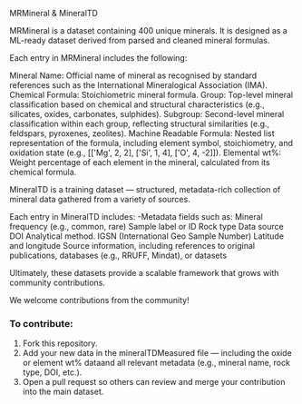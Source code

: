MRMineral & MineralTD

MRMineral is a  dataset containing 400 unique minerals. It is designed as a ML-ready dataset derived from parsed and cleaned mineral formulas.

Each entry in MRMineral includes the following:

Mineral Name: Official name of mineral as recognised by standard references such as the International Mineralogical Association (IMA).
Chemical Formula: Stoichiometric mineral formula. 
Group: Top-level mineral classification based on chemical and structural characteristics (e.g., silicates, oxides, carbonates, sulphides).
Subgroup: Second-level mineral classification within each group, reflecting structural similarities (e.g., feldspars, pyroxenes, zeolites).
Machine Readable Formula: Nested list representation of the formula, including element symbol, stoichiometry, and oxidation state (e.g., [['Mg', 2, 2], ['Si', 1, 4], ['O', 4, -2]]).
Elemental wt%: Weight percentage of each element in the mineral, calculated from its chemical formula.

MineralTD is a training dataset — structured, metadata-rich collection of mineral data gathered from a variety of sources.

Each entry in MineralTD includes:
-Metadata fields such as:
  Mineral frequency (e.g., common, rare)
  Sample label or ID
  Rock type
  Data source
  DOI
  Analytical method.
  IGSN (International Geo Sample Number)
  Latitude and longitude 
  Source information, including references to original publications, databases (e.g., RRUFF, Mindat), or datasets

Ultimately, these datasets provide a scalable framework that grows with community contributions.

We welcome contributions from the community!

### To contribute:
1. Fork this repository.
2. Add your new data in the mineralTDMeasured file — including the oxide or element wt% dataand all relevant metadata (e.g., mineral name, rock type, DOI, etc.).
3. Open a pull request so others can review and merge your contribution into the main dataset.


